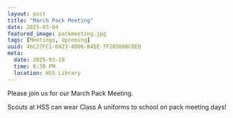 ```yaml
---
layout: post
title: "March Pack Meeting"
date: 2025-03-04
featured_image: packmeeting.jpg
tags: [Meetings, Upcoming]
uuid: 46C27FC1-6923-4006-B45E-7F205686CDE0
meta:
  date: 2025-03-10
  time: 6:30 PM
  location: HSS Library
---
```


Please join us for our March Pack Meeting.

Scouts at HSS can wear Class A uniforms to school on pack meeting days!
